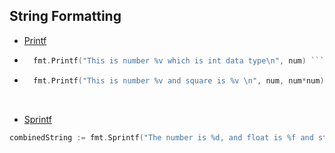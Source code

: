 ## String Formatting

- <a href="https://pkg.go.dev/fmt#example-Printf">Printf</a>
- ```go
 	fmt.Printf("This is number %v which is int data type\n", num) ```
- ```go
 	fmt.Printf("This is number %v and square is %v \n", num, num*num)```

<br>

- <a href="https://pkg.go.dev/fmt#Sprintf">Sprintf</a>
```go
combinedString := fmt.Sprintf("The number is %d, and float is %f and string is '%s'.\n", num, floatNum, stringVal) 
```